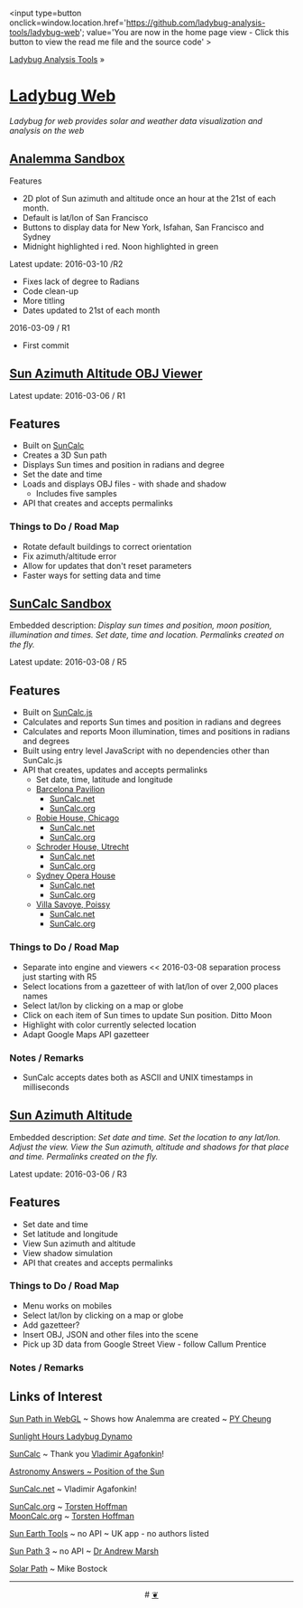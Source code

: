 ﻿<span style=display:none; >[You are now in a GitHub source code view - click this link to view the home page]( http://ladybug-analysis-tools.github.io/ladybug-web/ "View file as a web page." ) </span>
<input type=button onclick=window.location.href='https://github.com/ladybug-analysis-tools/ladybug-web'; 
value='You are now in the home page view - Click this button to view the read me file and the source code' >

[Ladybug Analysis Tools]( https://github.com/ladybug-analysis-tools ) »


[Ladybug Web]( index.html )
===

_Ladybug for web provides solar and weather data visualization and analysis on the web_

## [Analemma Sandbox]( http://ladybug-analysis-tools.github.io/ladybug-web/analemma-sandbox/ )

Features

* 2D plot of Sun azimuth and altitude once an hour at the 21st of each month. 
* Default is lat/lon of San Francisco
* Buttons to display data for New York, Isfahan, San Francisco and Sydney
* Midnight highlighted i red. Noon highlighted in green

Latest update: 2016-03-10 /R2

* Fixes lack of degree to Radians
* Code clean-up
* More titling
* Dates updated to 21st of each month

2016-03-09 / R1

* First commit



## [Sun Azimuth Altitude OBJ Viewer]( http://ladybug-analysis-tools.github.io/ladybug-web/sun-azimuth-altitude-obj/ )

Latest update: 2016-03-06 / R1

## Features
* Built on [SunCalc]( https://github.com/mourner/suncalc )
* Creates a 3D Sun path
* Displays Sun times and position in radians and degree
* Set the date and time
* Loads and displays OBJ files - with shade and shadow
	* Includes five samples
* API that creates and accepts permalinks

### Things to Do / Road Map

* Rotate default buildings to correct orientation
* Fix azimuth/altitude error
* Allow for updates that don't reset parameters
* Faster ways for setting data and time


## [SunCalc Sandbox]( http://ladybug-analysis-tools.github.io/ladybug-web/suncalc-sandbox/ )

Embedded description: _Display sun times and position, moon position, illumination and times. Set date, time and location. Permalinks created on the fly._

Latest update: 2016-03-08 / R5

## Features

* Built on [SunCalc.js]( https://github.com/mourner/suncalc )
* Calculates and reports Sun times and position in radians and degrees
* Calculates and reports Moon illumination, times and positions in radians and degrees
* Built using entry level JavaScript with no dependencies other than SunCalc.js
* API that creates, updates and accepts permalinks
	* Set date, time, latitude and longitude
	* [Barcelona Pavilion]( ./suncalc-sandbox/index.html#yr=2016#mo=1#da=1#hr=12#mn=0#la=41.3706#lo=2.1500 )
		* [SunCalc.net]( http://suncalc.net/#/41.3706,2.1500,12/2016.01.01/12:00/1 )
		* [SunCalc.org]( http://suncalc.org/#/41.3706,2.1500,12/2016.01.01/12:00/1 )
	* [Robie House, Chicago]( ./suncalc-sandbox/index.html#yr=2016#mo=1#da=1#hr=12#mn=0#la=41.7898#lo=-87.5959 )
		* [SunCalc.net]( http://suncalc.net/#/41.7898,-87.5959,12/2016.01.01/12:00/1 )
		* [SunCalc.org]( http://suncalc.org/#/41.7898,-87.5959,12/2016.01.01/12:00/1 )
	* [Schroder House, Utrecht]( ./suncalc-sandbox/index.html#yr=2016#mo=1#da=1#hr=12#mn=0#la=52.0853#lo=5.1472 )
		* [SunCalc.net]( http://suncalc.net/#/52.0853,5.1472,12/2016.01.01/12:00/1 )
		* [SunCalc.org]( http://suncalc.org/#/52.0853,5.1472,12/2016.01.01/12:00/1 )
	* [Sydney Opera House]( ./suncalc-sandbox/index.html#yr=2016#mo=1#da=1#hr=12#mn=0#la=-33.8587#lo=151.2140 )
		* [SunCalc.net]( http://suncalc.net/#/-33.8587,151.2140,12/2016.01.01/12:00/1 )
		* [SunCalc.org]( http://suncalc.org/#/-33.8587,151.2140,12/2016.01.01/12:00/1 )
	* [Villa Savoye, Poissy]( ./suncalc-sandbox/index.html#yr=2016#mo=1#da=1#hr=12#mn=0#la=48.9231#lo=2.02658 )
		* [SunCalc.net]( http://suncalc.net/#/48.9231,2.02658,12/2016.01.01/12:00/1 )
		* [SunCalc.org]( http://suncalc.org/#/48.9231,2.02658,12/2016.01.01/12:00/1 )


### Things to Do / Road Map

* Separate into engine and viewers  << 2016-03-08 separation process just starting with R5
* Select locations from a gazetteer of with lat/lon of over 2,000 places names
* Select lat/lon by clicking on a map or globe
* Click on each item of Sun times to update Sun position. Ditto Moon
* Highlight with color currently selected location
* Adapt Google Maps API gazetteer

### Notes / Remarks

* SunCalc accepts dates both as ASCII and UNIX timestamps in milliseconds


## [Sun Azimuth Altitude]( http://ladybug-analysis-tools.github.io/ladybug-web/sun-azimuth-altitude/ )

Embedded description: _Set date and time. Set the location to any lat/lon. Adjust the view. View the Sun azimuth, altitude and shadows for that place and time. Permalinks created on the fly._

Latest update: 2016-03-06 / R3

## Features

* Set date and time
* Set latitude and longitude
* View Sun azimuth and altitude
* View shadow simulation
* API that creates and accepts permalinks

### Things to Do / Road Map

* Menu works on mobiles
* Select lat/lon by clicking on a map or globe
* Add gazetteer?
* Insert OBJ, JSON and other files into the scene
* Pick up 3D data from Google Street View - follow Callum Prentice

### Notes / Remarks




## Links of Interest


[Sun Path in WebGL]( http://www.pycheung.com/weblog/?p=1394 ) ~ Shows how Analemma are created ~ [PY Cheung]( http://www.pycheung.com/weblog/ )

[Sunlight Hours Ladybug Dynamo]( http://hydrashare.github.io/hydra/viewer?owner=mostaphaRoudsari&fork=hydra_1&id=Sunlighthours_Ladybug_Dynamo&slide=0&scale=2.7215798676177987&offset=-765.8096117029108,-203.1389988323118 )


[SunCalc]( https://github.com/mourner/suncalc ) ~ Thank you [Vladimir Agafonkin]( http://agafonkin.com/en/ )!

[Astronomy Answers ~ Position of the Sun]( http://aa.quae.nl/en/reken/zonpositie.html )


[SunCalc.net]( http://suncalc.net/ ) ~ Vladimir Agafonkin!

[SunCalc.org]( http://www.suncalc.org/ ) ~ [Torsten Hoffman]( http://www.torsten-hoffmann.de/ )  
[MoonCalc.org]( http://www.mooncalc.org ) ~ [Torsten Hoffman]( http://www.torsten-hoffmann.de/ )  



[Sun Earth Tools]( http://www.sunearthtools.com/dp/tools/pos_sun.php ) ~ no API ~ UK app - no authors listed

[Sun  Path 3]( http://andrewmarsh.com/apps/releases/sunpath3d.html ) ~ no API ~ [Dr Andrew Marsh]( http://andrewmarsh.com/ )

[Solar Path]( http://bl.ocks.org/mbostock/7784f4b2c7838b893e9b#solar-calculator.js ) ~ Mike Bostock

***

<center title="dingbat" >
# <a href=javascript:window.scrollTo(0,0); > ❦ </a>
</center>
